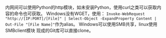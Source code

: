 内网间可以使用Python的http模块，如未安装Python，使用curl之类可以获取内容的命令也可获取。
Windows没有WGET，使用：
`Invoke-WebRequest "http://[IP:PORT]/[File]" | Select-Object -ExpandProperty Content | Out-File "[File Name]"`作为alias。
Windows可以使用SMB共享，linux使用SMBclient模块
现成的Git库可以直接clone。